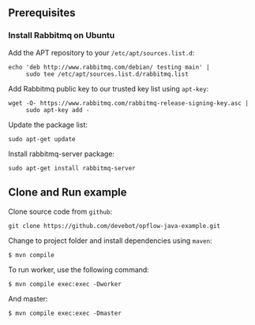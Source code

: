 

## Prerequisites

### Install Rabbitmq on Ubuntu

Add the APT repository to your `/etc/apt/sources.list.d`:

```shell
echo 'deb http://www.rabbitmq.com/debian/ testing main' |
     sudo tee /etc/apt/sources.list.d/rabbitmq.list
```

Add Rabbitmq public key to our trusted key list using `apt-key`:

```shell
wget -O- https://www.rabbitmq.com/rabbitmq-release-signing-key.asc |
     sudo apt-key add -
```

Update the package list:

```shell
sudo apt-get update
```

Install rabbitmq-server package:

```shell
sudo apt-get install rabbitmq-server
```

## Clone and Run example

Clone source code from `github`:

```shell
git clone https://github.com/devebot/opflow-java-example.git
```

Change to project folder and install dependencies using `maven`:

```shell
$ mvn compile
```

To run worker, use the following command:

```
$ mvn compile exec:exec -Dworker
```

And master:

```
$ mvn compile exec:exec -Dmaster
```

